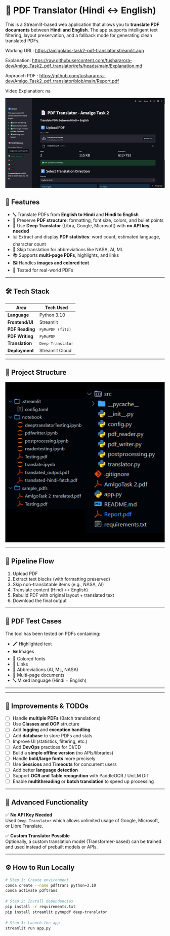 # 📄 PDF Translator (Hindi ↔ English)

This is a Streamlit-based web application that allows you to **translate PDF documents** between **Hindi and English**. The app supports intelligent text filtering, layout preservation, and a fallback mode for generating clean translated PDFs.


Working URL: https://amlgolabs-task2-pdf-translator.streamlit.app

Explanation: https://raw.githubusercontent.com/tushararora-dev/Amlgo_Task2_pdf_translator/refs/heads/main/Explanation.md

Appraoch PDF : https://github.com/tushararora-dev/Amlgo_Task2_pdf_translator/blob/main/Report.pdf

Video Explanation: na

![alt text](UI.png)

## 🚀 Features

- 🔤 Translate PDFs from **English to Hindi** and **Hindi to English**
- 📑 Preserve **PDF structure**: formatting, font size, colors, and bullet points
- 🧠 Use **Deep Translator** (Libra, Google, Microsoft) with **no API key needed**
- 📊 Extract and display **PDF statistics**: word count, estimated language, character count
- 🔎 Skip translation for abbreviations like NASA, AI, ML
- 📚 Supports **multi-page PDFs**, highlights, and links
- 🖼️ Handles **images and colored text**
- 🧪 Tested for real-world PDFs

---

## 🛠️ Tech Stack

| Area               | Tech Used          |                                                
|--------------------|--------------------|
| **Language**       | Python 3.10        |                                                    
| **Frontend/UI**    | Streamlit          |                                                   
| **PDF Reading**    | `PyMuPDF (fitz)`   |                   
| **PDF Writing**    | `PyMuPDF`          |                                
| **Translation**    | `Deep Translator`  | 
| **Deployment**     | Streamlit Cloud    |                                             

---

## 📁 Project Structure
![alt text](Task2_Folder_Structure.png)

---

## 🔁 Pipeline Flow

1. Upload PDF
2. Extract text blocks (with formatting preserved)
3. Skip non-translatable items (e.g., NASA, AI)
4. Translate content (Hindi ↔ English)
5. Rebuild PDF with original layout + translated text
6. Download the final output

---

## 🧪 PDF Test Cases

The tool has been tested on PDFs containing:
- 🖍️ Highlighted text
- 🖼️ Images
- 🎨 Colored fonts
- 🔗 Links
- 🔡 Abbreviations (AI, ML, NASA)
- 📄 Multi-page documents
- 🔤 Mixed language (Hindi + English)

---

---

## 🔧 Improvements & TODOs

- [ ] Handle **multiple PDFs** (Batch translations)
- [ ] Use **Classes and OOP** structure
- [ ] Add **logging** and **exception handling**
- [ ] Add **database** to store PDFs and stats
- [ ] Improve UI (statistics, filtering, etc.)
- [ ] Add **DevOps** practices for CI/CD
- [ ] Build a **simple offline version** (no APIs/libraries)
- [ ] Handle **bold/large fonts** more precisely
- [ ] Use **Sessions** and **Timeouts** for concurrent users
- [ ] Add better **language detection**
- [ ] Support **OCR and Table recognition** with PaddleOCR / UniLM DiT
- [ ] Enable **multithreading** or **batch translation** to speed up processing

---

## 🧠 Advanced Functionality

✅ **No API Key Needed**  
Used `Deep Translator` which allows unlimited usage of Google, Microsoft, or Libre Translate.

✅ **Custom Translator Possible**  
Optionally, a custom translation model (Transformer-based) can be trained and used instead of prebuilt models or APIs.

---

## ⚙️ How to Run Locally

```bash
# Step 1: Create environment
conda create --name pdftrans python=3.10
conda activate pdftrans

# Step 2: Install dependencies
pip install -r requirements.txt
pip install streamlit pymupdf deep-translator

# Step 3: Launch the app
streamlit run app.py